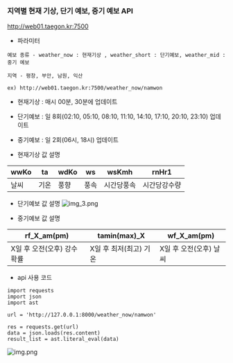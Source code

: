 ### 지역별 현재 기상, 단기 예보, 중기 예보 API
http://web01.taegon.kr:7500

- 파라미터
~~~~~~~~~~~~~~~~~~~~~~~~~~~
예보 종류 - weather_now : 현재기상 , weather_short : 단기예보, weather_mid : 중기 예보

지역 - 평창, 부안, 남원, 익산 

ex) http://web01.taegon.kr:7500/weather_now/namwon
~~~~~~~~~~~~~~~~~~~~~~~~~~~~~

- 현재기상 : 매시 00분, 30분에 업데이트
- 단기예보 : 일 8회(02:10, 05:10, 08:10, 11:10, 14:10, 17:10, 20:10, 23:10) 업데이트 
- 중기예보 : 일 2회(06시, 18시) 업데이트 


- 현재기상 값 설명

| wwKo | ta  | wdKo | ws  | wsKmh | rnHr1 |
|------|-----|-----|-----|-------|---------|
| 날씨   | 기온  | 풍향  | 풍속  | 시간당풍속 | 시간당강수량 |

- 단기예보 값 설명
![img_3.png](img_3.png)

- 중기예보 값 설명

| rf_X_am(pm)      | tamin(max)_X   | wf_X_am(pm)    |
|------------------|----------------|----------------|
| X일 후 오전(오후) 강수확률 | X일 후 최저(최고) 기온 | X일 후 오전(오후) 날씨 |


- api 사용 코드 
~~~~~~~~~~~~~~~~~~~~~~~~
import requests
import json
import ast

url = 'http://127.0.0.1:8000/weather_now/namwon'

res = requests.get(url)
data = json.loads(res.content)
result_list = ast.literal_eval(data)
~~~~~~~~~~~~~~~~~~~~~~~~~~~~~~~~~~


![img.png](img.png)
